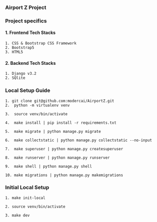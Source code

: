 ### Airport Z Project

### Project specifics
#### 1. Frontend Tech Stacks 

```- Django
1. CSS & Bootstrap CSS Framework
2. Bootstrap5
3. HTML5
```
#### 2. Backend Tech Stacks
```
1. Django v3.2
2. SQlite

```
### Local Setup Guide
```
1. git clone git@github.com:modercai/AirportZ.git
2.  python -m virtualenv venv

3.  source venv/bin/activate

4.  make install | pip install -r requirements.txt

5.  make migrate | python manage.py migrate

6.  make collectstatic | python manage.py collectstatic --no-input

7.  make superuser | python manage.py createsuperuser

8.  make runserver | python manage.py runserver

9.  make shell | python manage.py shell

10. make migrations | python manage.py makemigrations
```

### Initial Local Setup
```
1. make init-local

2. source venv/bin/activate

3. make dev
```
